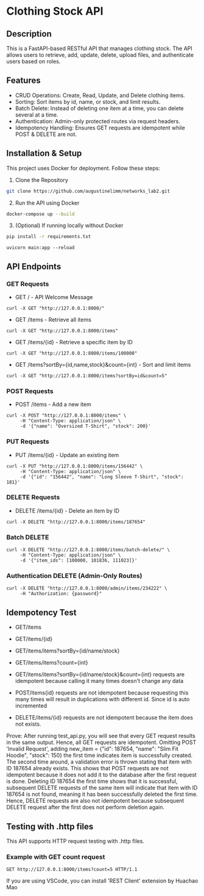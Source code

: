 # Clothing Stock API
## Description

This is a FastAPI-based RESTful API that manages clothing stock. The API allows users to retrieve, add, update, delete, upload files, and authenticate users based on roles.

## Features

- CRUD Operations: Create, Read, Update, and Delete clothing items.
- Sorting: Sort items by id, name, or stock, and limit results.
- Batch Delete: Instead of deleting one item at a time, you can delete several at a time.
- Authentication: Admin-only protected routes via request headers.
- Idempotency Handling: Ensures GET requests are idempotent while POST & DELETE are not.

## Installation & Setup

This project uses Docker for deployment. Follow these steps:

1. Clone the Repository
```sh
git clone https://github.com/augustinelimm/networks_lab2.git

```
2. Run the API using Docker
```sh
docker-compose up --build
```
3. (Optional) If running locally without Docker
```sh
pip install -r requirements.txt
```
```
uvicorn main:app --reload
```

## API Endpoints

### GET Requests

 - GET / - API Welcome Message
 ```
 curl -X GET "http://127.0.0.1:8000/"
 ```
 - GET /items - Retrieve all items
 ```
 curl -X GET "http://127.0.0.1:8000/items"
 ```
 - GET /items/{id} - Retrieve a specific item by ID
 ```
 curl -X GET "http://127.0.0.1:8000/items/100000"
 ```
 - GET /items?sortBy={id,name,stock}&count={int} - Sort and limit items
 ```
 curl -X GET "http://127.0.0.1:8000/items?sortBy=id&count=5"
 ```

 ### POST Requests

 - POST /items - Add a new item

```
curl -X POST "http://127.0.0.1:8000/items" \
     -H "Content-Type: application/json" \
     -d '{"name": "Oversized T-Shirt", "stock": 200}'
```

### PUT Requests

- PUT /items/{id} - Update an existing item

```
curl -X PUT "http://127.0.0.1:8000/items/156442" \
     -H "Content-Type: application/json" \
     -d '{"id": "156442", "name": "Long Sleeve T-Shirt", "stock": 181}'
```

### DELETE Requests

- DELETE /items/{id} - Delete an item by ID

```
curl -X DELETE "http://127.0.0.1:8000/items/187654"
```

### Batch DELETE

```
curl -X DELETE "http://127.0.0.1:8000/items/batch-delete/" \
     -H "Content-Type: application/json" \
     -d '{"item_ids": [100000, 101836, 111023]}'
```

### Authentication DELETE (Admin-Only Routes)

```
curl -X DELETE "http://127.0.0.1:8000/admin/items/234222" \
     -H "Authorization: {password}"
```

## Idempotency Test

- GET/items
- GET/items/{id}
- GET/items/items?sortBy={id/name/stock}
- GET/items/items?count={int}
- GET/items/items?sortBy={id/name/stock}&count={int} requests are idempotent because calling it many times doesn't change any data

- POST/items{id} requests are not idempotent because requesting this many times will result in duplications with different id. Since id is auto incremented
- DELETE/items/{id} requests are not idempotent because the item does not exists.

Prove: After running test_api.py, you will see that every GET request results in the same output. Hence, all GET requests are idempotent. Omitting POST 'Invalid Request', adding new_item = {"id": 187654, "name": "Slim Fit Hoodie", "stock": 150} the first time indicates item is successfully created. The second time around, a validation error is thrown stating that item with ID 187654 already exists. This shows that POST requests are not idempotent because it does not add it to the database after the first request is done. Deleting ID 187654 the first time shows that it is successful, subsequent DELETE requests of the same item will indicate that item with ID 187654 is not found, meaning it has been successfully deleted the first time. Hence, DELETE requests are also not idempotent because subsequent DELETE request after the first does not perform deletion again.

## Testing with .http files

This API supports HTTP request testing with .http files.

### Example with GET count request

```
GET http://127.0.0.1:8000/items?count=5 HTTP/1.1
```
If you are using VSCode, you can install 'REST Client' extension by Huachao Mao

